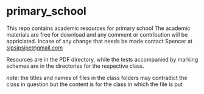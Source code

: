 # primary_school
This repo contains academic resources for primary school
The academic materials are free for download and any comment or contribution will be appriciated.
Incase of any change that needs be made contact Spencer at <sipsipsipe@gmail.com>

Resources are in the PDF directory, while the tests accompanied by marking schemes are in the 
directories for the respective class.

_note_: the titles and names of files in the class folders may contradict the class in question
but the content is for the class in which the file is put
